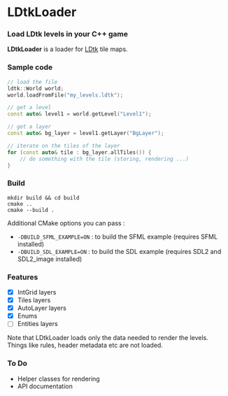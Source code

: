 # LDtkLoader

### Load LDtk levels in your C++ game

**LDtkLoader** is a loader for [LDtk](https://github.com/deepnight/ldtk) tile maps.


### Sample code

```c++
// load the file
ldtk::World world;
world.loadFromFile("my_levels.ldtk");

// get a level
const auto& level1 = world.getLevel("Level1");

// get a layer
const auto& bg_layer = level1.getLayer("BgLayer");

// iterate on the tiles of the layer
for (const auto& tile : bg_layer.allTiles()) {
    // do something with the tile (storing, rendering ...)
}
```

### Build

```shell
mkdir build && cd build
cmake ..
cmake --build .
```

Additional CMake options you can pass :
 - `-DBUILD_SFML_EXAMPLE=ON` : to build the SFML example (requires SFML installed)
 - `-DBUILD_SDL_EXAMPLE=ON` : to build the SDL example (requires SDL2 and SDL2_image installed) 

### Features

 - [x] IntGrid layers
 - [x] Tiles layers
 - [x] AutoLayer layers
 - [x] Enums
 - [ ] Entities layers

Note that LDtkLoader loads only the data needed to render the levels. Things like rules,
header metadata etc are not loaded.

### To Do 

- Helper classes for rendering
- API documentation

